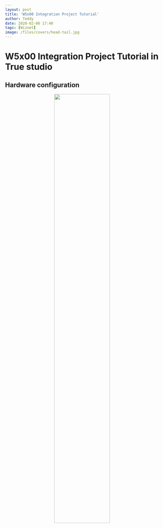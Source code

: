 ```yaml
---
layout: post
title: 'W5x00 Integration Project Tutorial'
author: Teddy
date: 2020-02-06 17:40
tags: [Wiznet]
image: /files/covers/head-tail.jpg
---
```


# W5x00 Integration Project Tutorial in True studio

## Hardware configuration

<p align="center">
  <img width="60%" src="https://github.com/TeddyWiz/teddywiz.github.io/blob/master/files/posts/2019-06-04-1/W5x00_IntegrationProject_001.png?raw=true" />
</p>